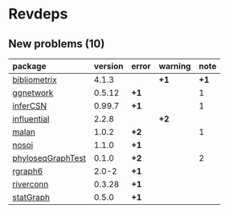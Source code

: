 # Revdeps

## New problems (10)

|package           |version |error  |warning |note   |
|:-----------------|:-------|:------|:-------|:------|
|[bibliometrix](problems.md#bibliometrix)|4.1.3   |       |__+1__  |__+1__ |
|[ggnetwork](problems.md#ggnetwork)|0.5.12  |__+1__ |        |1      |
|[inferCSN](problems.md#infercsn)|0.99.7  |__+1__ |        |1      |
|[influential](problems.md#influential)|2.2.8   |       |__+2__  |       |
|[malan](problems.md#malan)|1.0.2   |__+2__ |        |1      |
|[nosoi](problems.md#nosoi)|1.1.0   |__+1__ |        |       |
|[phyloseqGraphTest](problems.md#phyloseqgraphtest)|0.1.0   |__+2__ |        |2      |
|[rgraph6](problems.md#rgraph6)|2.0-2   |__+1__ |        |       |
|[riverconn](problems.md#riverconn)|0.3.28  |__+1__ |        |       |
|[statGraph](problems.md#statgraph)|0.5.0   |__+1__ |        |       |

